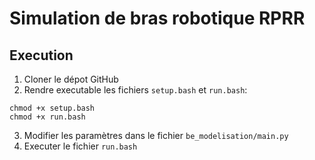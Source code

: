 # Simulation de bras robotique RPRR

## Execution

1. Cloner le dépot GitHub
2. Rendre executable les fichiers `setup.bash` et `run.bash`:
```
chmod +x setup.bash
chmod +x run.bash
```
<!-- 3. Exécuter le fichier `setup.bash` -->
3. Modifier les paramètres dans le fichier `be_modelisation/main.py`
4. Executer le fichier `run.bash`

